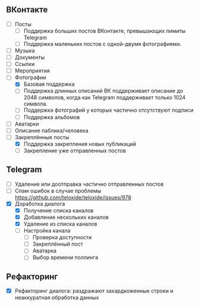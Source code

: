 ## ВКонтакте

- [ ] Посты
    - [ ] Поддержка больших постов ВКонтакте, превышающих лимиты Telegram
    - [ ] Поддержка маленьких постов с одной-двумя фотографиями.
- [ ] Музыка
- [ ] Документы
- [ ] Ссылки
- [ ] Мероприятия
- [ ] Фотографии
    - [x] Базовая поддержка
    - [ ] Поддержка длинных описаний
          ВК поддерживает описание до 2048 символов, когда как Telegram поддерживает только 1024 символа.
    - [ ] Поддержка фотографий у которых частично отсутствуют подписи
    - [ ] Поддержка альбомов
- [ ] Аватарки
- [ ] Описание паблика/человека
- [ ] Закреплённые посты
    - [x] Поддержка закрепления новых публикаций
    - [ ] Закрепление уже отправленных постов

## Telegram

- [ ] Удаление или доотправка частично отправленных постов
- [ ] Спам ошибок в случае проблемы https://github.com/teloxide/teloxide/issues/978
- [x] Доработка диалога
    - [x] Получение списка каналов
    - [x] Добавление нескольких каналов
    - [x] Удаление из списка каналов
    - [ ] Настройка канала
        - [ ] Проверка доступности
        - [ ] Закреплённый пост
        - [ ] Аватарка
        - [ ] Выбор времени поллинга

## Рефакторинг

- [x] Рефакторинг диалога: раздражают захардкоженные строки и неаккуратная обработка данных
